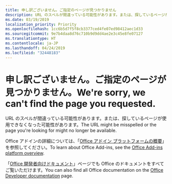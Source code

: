 ```yaml
---
title: 申し訳ございません。ご指定のページが見つかりません
description: URL のスペルが間違っている可能性があります。または、探しているページが使用できなくなった可能性があります。
ms.date: 03/19/2019
localization_priority: Priority
ms.openlocfilehash: 1cc6b5d7f5f8cb3377ced4fe07ed98412aec1d33
ms.sourcegitcommit: 9e7b4daa8d76c710b9d9dd4ae2e3c45e8fe07127
ms.translationtype: HT
ms.contentlocale: ja-JP
ms.lasthandoff: 04/24/2019
ms.locfileid: "32448183"
---
```

# <a name="were-sorry-we-cant-find-the-page-you-requested"></a><span data-ttu-id="7cd3a-103">申し訳ございません。ご指定のページが見つかりません。</span><span class="sxs-lookup"><span data-stu-id="7cd3a-103">We're sorry, we can't find the page you requested.</span></span>

<span data-ttu-id="7cd3a-104">URL のスペルが間違っている可能性があります。または、探しているページが使用できなくなった可能性があります。</span><span class="sxs-lookup"><span data-stu-id="7cd3a-104">The URL might be misspelled or the page you're looking for might no longer be available.</span></span>  

<span data-ttu-id="7cd3a-105">Office アドインの詳細については、「[Office アドイン プラットフォームの概要](/office/dev/add-ins/overview/office-add-ins)」を参照してください。</span><span class="sxs-lookup"><span data-stu-id="7cd3a-105">To learn about Office Add-ins, see the [Office Add-ins platform overview](/office/dev/add-ins/overview/office-add-ins).</span></span>

<span data-ttu-id="7cd3a-106">「[Office 開発者向けドキュメント](https://developer.microsoft.com/office/docs)」ページでも Office のドキュメントをすべてご覧いただけます。</span><span class="sxs-lookup"><span data-stu-id="7cd3a-106">You can also find all Office documentation on the [Office Developer documentation](https://developer.microsoft.com/office/docs) page.</span></span>
